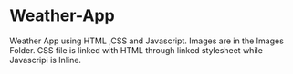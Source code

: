 # Weather-App
Weather App using HTML ,CSS and Javascript. 
Images are in the Images Folder.
CSS file is linked with HTML through linked stylesheet while Javascripi is Inline.
